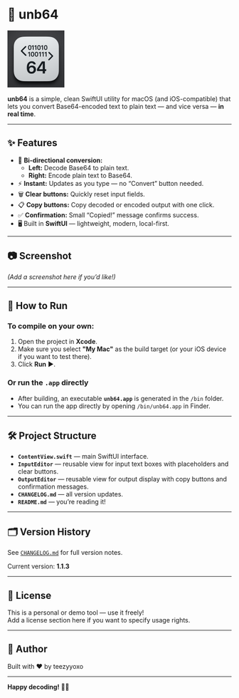 # 🧩 unb64

<img src="https://github.com/teezyyoxo/unb64/blob/main/unb64/icons/AppIcon1024.png?raw=true" alt="unb64 icon" width="128">

**unb64** is a simple, clean SwiftUI utility for macOS (and iOS-compatible) that lets you convert Base64-encoded text to plain text — and vice versa — **in real time**.

---

## ✨ Features

- 🔀 **Bi-directional conversion:**  
  - **Left:** Decode Base64 to plain text.
  - **Right:** Encode plain text to Base64.
- ⚡ **Instant:** Updates as you type — no “Convert” button needed.
- 🗑️ **Clear buttons:** Quickly reset input fields.
- 📋 **Copy buttons:** Copy decoded or encoded output with one click.
- ✅ **Confirmation:** Small “Copied!” message confirms success.
- 🖥️ Built in **SwiftUI** — lightweight, modern, local-first.

---

## 📷 Screenshot

_(Add a screenshot here if you’d like!)_

---

## 🚀 How to Run
### To compile on your own:
1. Open the project in **Xcode**.
2. Make sure you select **"My Mac"** as the build target (or your iOS device if you want to test there).
3. Click **Run** ▶️.
### Or run the `.app` directly  
- After building, an executable **`unb64.app`** is generated in the `/bin` folder.
- You can run the app directly by opening `/bin/unb64.app` in Finder.

---

## 🛠️ Project Structure

- **`ContentView.swift`** — main SwiftUI interface.
- **`InputEditor`** — reusable view for input text boxes with placeholders and clear buttons.
- **`OutputEditor`** — reusable view for output display with copy buttons and confirmation messages.
- **`CHANGELOG.md`** — all version updates.
- **`README.md`** — you’re reading it!

---

## 🗂️ Version History

See [`CHANGELOG.md`](./CHANGELOG.md) for full version notes.

Current version: **1.1.3**

---

## 🤝 License

This is a personal or demo tool — use it freely!  
Add a license section here if you want to specify usage rights.

---

## 🧩 Author

Built with ❤️ by teezyyoxo

---

**Happy decoding!** 🔑✨
